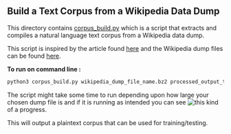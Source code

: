 ## Build a Text Corpus from a Wikipedia Data Dump

This directory contains [corpus_build.py](https://github.com/dipika-d/Text-Processing/blob/master/Corpus_Build/corpus_build.py) which is a script that extracts and compiles a natural language text corpus from a Wikipedia data dump.

This script is inspired by the article found [here](https://www.kdnuggets.com/2017/11/building-wikipedia-text-corpus-nlp.html) and the Wikipedia dump files can be found [here](https://dumps.wikimedia.org/enwiki/latest/).

__To run on command line :__
```python
python3 corpus_build.py wikipedia_dump_file_name.bz2 processed_output_text_file_name.txt
```
The script might take some time to run depending upon how large your chosen dump file is and if it is running as intended 
you can see ![this](https://github.com/dipika-d/Text-Processing/blob/master/Corpus_Build/corpus_build_progress.png) kind of a progress.

This will output a plaintext corpus that can be used for training/testing. 
